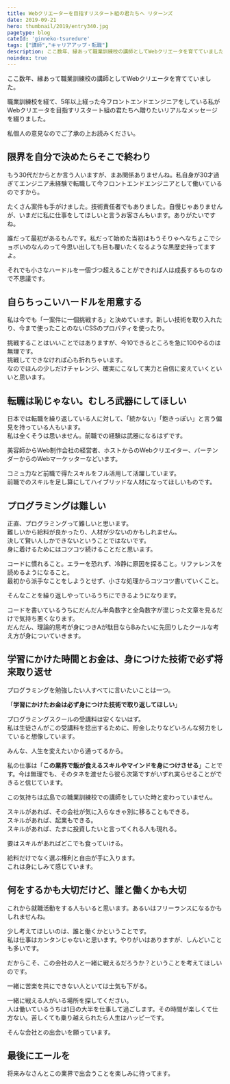 ```yaml
---
title: Webクリエーターを目指すリスタート組の君たちへ リターンズ
date: 2019-09-21
hero: thumbnail/2019/entry340.jpg
pagetype: blog
cateId: 'ginneko-tsuredure'
tags: ["講師","キャリアアップ・転職"]
description: ここ数年、縁あって職業訓練校の講師としてWebクリエータを育てていました。これから目指す人、学ぶ人、業界に飛び込む君たちへの想いを、個人の一意見と責任を持って綴ろうと思います。
noindex: true
---
```

ここ数年、縁あって職業訓練校の講師としてWebクリエータを育てていました。

職業訓練校を経て、5年以上経った今フロントエンドエンジニアをしている私がWebクリエータを目指すリスタート組の君たちへ贈りたいリアルなメッセージを綴りました。

私個人の意見なのでご了承の上お読みください。
<prof></prof>

<toc id="/blogs/entry340/"></toc>
## 限界を自分で決めたらそこで終わり
もう30代だからとか言う人いますが、まあ関係ありませんね。私自身が30才過ぎてエンジニア未経験で転職して今フロントエンドエンジニアとして働いているのですから。

たくさん案件も手がけました。技術責任者でもありました。自慢じゃありませんが、いまだに私に仕事をしてほしいと言うお客さんもいます。ありがたいですね。

誰だって最初があるもんです。私だって始めた当初はもうそりゃへなちょこでショボいのなんのって今思い出しても目も覆いたくなるような黒歴史持ってますよ。

それでも小さなハードルを一個づつ超えることができれば人は成長するものなので不思議です。

## 自らちっこいハードルを用意する
私は今でも「一案件に一個挑戦する」と決めています。新しい技術を取り入れたり、今まで使ったことのないCSSのプロパティを使ったり。

挑戦することはいいことではありますが、今10できるところを急に100やるのは無理です。<br>
挑戦してできなければ心も折れちゃいます。<br>
なのでほんの少しだけチャレンジ、確実にこなして実力と自信に変えていくといいと思います。

## 転職は恥じゃない。むしろ武器にしてほしい
日本では転職を繰り返している人に対して、「続かない」「飽きっぽい」と言う偏見を持っている人もいます。<br>
私は全くそうは思いません。前職での経験は武器になるはずです。

美容師からWeb制作会社の経営者、ホストからのWebクリエイター、バーテンダーからのWebマーケッターなどいます。

コミュ力など前職で得たスキルをフル活用して活躍しています。<br>
前職でのスキルを足し算にしてハイブリッドな人材になってほしいものです。

## プログラミングは難しい
正直、プログラミングって難しいと思います。<br>
難しいから給料が良かったり、人材が少ないのかもしれません。<br>
決して賢い人しかできないということではないです。<br>
身に着けるためにはコツコツ続けることだと思います。

コードに慣れること。エラーを恐れず、冷静に原因を探ること。リファレンスを読めるようになること。<br>
最初から派手なことをしようとせず、小さな処理からコツコツ書いていくこと。

そんなことを繰り返しやっているうちにできるようになります。

コードを書いているうちにだんだん半角数字と全角数字が混じった文章を見るだけで気持ち悪くなります。<br>
だんだん、理論的思考が身につきAが駄目ならBみたいに先回りしたクールな考え方が身についていきます。

## 学習にかけた時間とお金は、身につけた技術で必ず将来取り返せ
プログラミングを勉強したい人すべてに言いたいことは一つ。

「**学習にかけたお金は必ず身につけた技術で取り返してほしい**」

プログラミングスクールの受講料は安くないはず。<br>
私は生徒さんがこの受講料を捻出するために、貯金したりなどいろんな努力をしていると想像しています。

みんな、人生を変えたいから通ってるから。

私の仕事は「**この業界で飯が食えるスキルやマインドを身につけさせる**」ことです。今は無理でも、そのタネを渡せたら彼ら次第ですがいずれ実らせることができると信じています。

この気持ちは広島での職業訓練校での講師をしていた時と変わっていません。

スキルがあれば、その会社が気に入らなきゃ別に移ることもできる。<br>
スキルがあれば、起業もできる。<br>
スキルがあれば、たまに投資したいと言ってくれる人も現れる。<br>

要はスキルがあればどこでも食っていける。

給料だけでなく選ぶ権利と自由が手に入ります。<br>
これは身にしみて感じています。

## 何をするかも大切だけど、誰と働くかも大切
これから就職活動をする人もいると思います。あるいはフリーランスになるかもしれませんね。

少し考えてほしいのは、誰と働くかということです。<br>
私は仕事はカンタンじゃないと思います。やりがいはありますが、しんどいことも多いです。

だからこそ、この会社の人と一緒に戦えるだろうか？ということを考えてほしいのです。

一緒に苦楽を共にできない人といては士気も下がる。

一緒に戦える人がいる場所を探してください。<br>
人は働いているうちは1日の大半を仕事して過ごします。その時間が楽しくて仕方ない。苦しくても乗り越えられたら人生はハッピーです。

そんな会社との出会いを願っています。
## 最後にエールを
将来みなさんとこの業界で出会うことを楽しみに待ってます。
